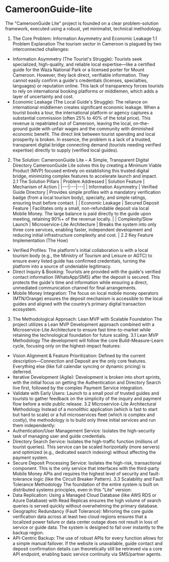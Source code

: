 # CameroonGuide-lite

The "CameroonGuide Lite" project is founded on a clear problem-solution framework, executed using a robust, yet minimalist, technical methodology.
1. The Core Problem: Information Asymmetry and Economic Leakage
1.1 Problem Explanation
The tourism sector in Cameroon is plagued by two interconnected challenges:
 * Information Asymmetry (The Tourist's Struggle): Tourists seek specialized, high-quality, and reliable local expertise—like a certified guide for the Waza National Park or a licensed porter for Mount Cameroon. However, they lack direct, verifiable information. They cannot easily confirm a guide's credentials (licenses, specialties, languages) or reputation online. This lack of transparency forces tourists to rely on international booking platforms or middlemen, which adds a layer of uncertainty and cost.
 * Economic Leakage (The Local Guide's Struggle): The reliance on international middlemen creates significant economic leakage. When a tourist books a tour, the international platform or agency captures a substantial commission (often 25\% to 40\% of the total price). This revenue is repatriated out of Cameroon, leaving the local, on-the-ground guide with unfair wages and the community with diminished economic benefit. The direct link between tourist spending and local prosperity is broken.
In essence, the problem is a lack of a trusted, transparent digital bridge connecting demand (tourists needing verified expertise) directly to supply (verified local guides).
2. The Solution: CameroonGuide Lite – A Simple, Transparent Digital Directory
CameroonGuide Lite solves this by creating a Minimum Viable Product (MVP) focused entirely on establishing this trusted digital bridge, minimizing complex features to accelerate launch and impact.
2.1 The Solution Pillars
| Problem Addressed | Solution Feature | Mechanism of Action |
|---|---|---|
| Information Asymmetry | Verified Guide Directory | Provides simple profiles with a mandatory verification badge (from a local tourism body), specialty, and simple ratings, ensuring trust before contact. |
| Economic Leakage | Secured Deposit Feature | Facilitates only a small, non-refundable deposit via local Mobile Money. The large balance is paid directly to the guide upon meeting, retaining 90\%+ of the revenue locally. |
| Complexity/Slow Launch | Microservice-Lite Architecture | Breaks the system into only three core services, enabling faster, independent development and reducing initial infrastructure complexity and cost. |
2.2 Key Feature Implementation (The How)
 * Verified Profiles: The platform's initial collaboration is with a local tourism body (e.g., the Ministry of Tourism and Leisure or AGTC) to ensure every listed guide has confirmed credentials, turning the platform into a source of undeniable legitimacy.
 * Direct Inquiry & Booking: Tourists are provided with the guide's verified contact information (WhatsApp/SMS) after the deposit is secured. This protects the guide's time and information while ensuring a direct, unmediated communication channel for final arrangements.
 * Mobile Money Integration: The focus on local mobile money operators (MTN/Orange) ensures the deposit mechanism is accessible to the local guides and aligned with the country’s primary digital transaction ecosystem.
3. The Methodological Approach: Lean MVP with Scalable Foundation
The project utilizes a Lean MVP Development approach combined with a Microservice-Lite Architecture to ensure fast time-to-market while retaining the technological foundation for future scaling.
3.1 Lean MVP Methodology
The development will follow the core Build-Measure-Learn cycle, focusing only on the highest-impact features:
 * Vision Alignment & Feature Prioritization: Defined by the current description—Connection and Deposit are the only core features. Everything else (like full calendar syncing or dynamic pricing) is deferred.
 * Iterative Development (Agile): Development is broken into short sprints, with the initial focus on getting the Authentication and Directory Search live first, followed by the complex Payment Service integration.
 * Validate with Early Users: Launch to a small pool of trusted guides and tourists to gather feedback on the simplicity of the inquiry and payment flow before a wide public release.
3.2 Microservice-Lite Architectural Methodology
Instead of a monolithic application (which is fast to start but hard to scale) or a full microservices fleet (which is complex and costly), the methodology is to build only three initial services and run them independently:
 * Authentication/User Management Service: Isolates the high-security task of managing user and guide credentials.
 * Directory Search Service: Isolates the high-traffic function (millions of tourist queries). This service can be scaled horizontally (more servers) and optimized (e.g., dedicated search indexing) without affecting the payment system.
 * Secure Deposit Processing Service: Isolates the high-risk, transactional component. This is the only service that interfaces with the third-party Mobile Money APIs and requires the highest level of security and fault-tolerance logic (like the Circuit Breaker Pattern).
3.3 Scalability and Fault Tolerance Methodology
The foundation of the entire system is built on distributed systems principles, even in this "Lite" version:
 * Data Replication: Using a Managed Cloud Database (like AWS RDS or Azure Database) with Read Replicas ensures the high volume of search queries is served quickly without overwhelming the primary database.
 * Geographic Redundancy (Fault Tolerance): Mirroring the core guide verification data across at least two cloud regions ensures that a localized power failure or data center outage does not result in loss of service or guide data. The system is designed to fail over instantly to the backup region.
 * API-Centric Backup: The use of robust APIs for every function allows for a simple manual failover. If the website is unavailable, guide contact and deposit confirmation details can theoretically still be retrieved via a core API endpoint, enabling basic service continuity via SMS/partner agents.
